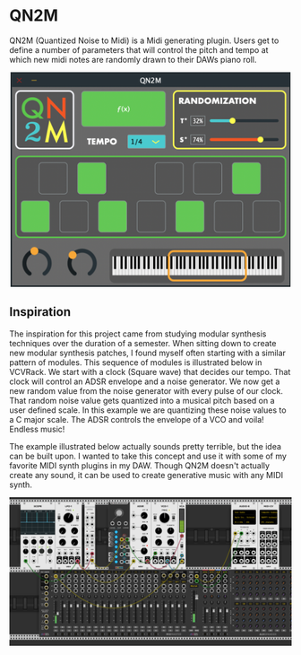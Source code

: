 # QN2M

QN2M (Quantized Noise to Midi) is a Midi generating plugin. Users get to define a number of parameters that will control the pitch and tempo at which new midi notes are randomly drawn to their DAWs piano roll.  

<p align="center">
	<img src="Images/GUIExample.png" width="500">
</p>

## Inspiration

The inspiration for this project came from studying modular synthesis techniques over the duration of a semester. When sitting down to create new modular synthesis patches, I found myself often starting with a similar pattern of modules. This sequence of modules is illustrated below in VCVRack. We start with a clock (Square wave) that decides our tempo. That clock will control an ADSR envelope and a noise generator. We now get a new random value from the noise generator with every pulse of our clock. That random noise value gets quantized into a musical pitch based on a user defined scale. In this example we are quantizing these noise values to a C major scale. The ADSR controls the envelope of a VCO and voila! Endless music!

The example illustrated below actually sounds pretty terrible, but the idea can be built upon. I wanted to take this concept and use it with some of my favorite MIDI synth plugins in my DAW. Though QN2M doesn't actually create any sound, it can be used to create generative music with any MIDI synth. 

<p align="center">
	<img src="Images/VCVExample.png" width="700">
</p>
